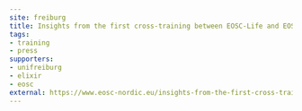 ```yaml
---
site: freiburg
title: Insights from the first cross-training between EOSC-Life and EOSC-Nordic
tags:
- training
- press
supporters:
- unifreiburg
- elixir
- eosc
external: https://www.eosc-nordic.eu/insights-from-the-first-cross-training-between-eosc-life-and-eosc-nordic/
---
```

